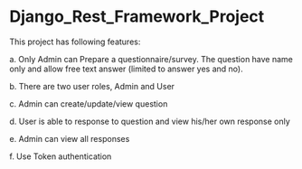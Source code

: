 # Django_Rest_Framework_Project
 
This project has following features:

a. Only Admin can Prepare a questionnaire/survey. The question have name only and allow free text answer (limited to answer yes and no).

b. There are two user roles, Admin and User

c. Admin can create/update/view question

d. User is able to response to question and view his/her own response only

e. Admin can view all responses

f. Use Token authentication
